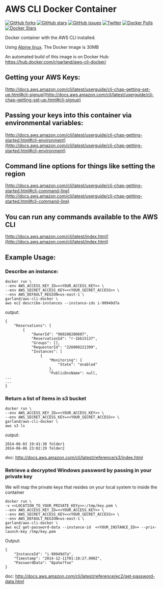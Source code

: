 # AWS CLI Docker Container
[![GitHub forks](https://img.shields.io/github/forks/sekka1/aws-cli-docker.svg)](https://github.com/sekka1/aws-cli-docker/network)
[![GitHub stars](https://img.shields.io/github/stars/sekka1/aws-cli-docker.svg)](https://github.com/sekka1/aws-cli-docker/stargazers)
[![GitHub issues](https://img.shields.io/github/issues/sekka1/aws-cli-docker.svg)](https://github.com/sekka1/aws-cli-docker/issues)
[![Twitter](https://img.shields.io/twitter/url/https/github.com/sekka1/aws-cli-docker.svg?style=social)](https://twitter.com/intent/tweet?text=AWS%20CLI%20in%20a%20%40Docker%20container%20%40AWSCLI:&url=https://github.com/sekka1/aws-cli-docker)
[![Docker Pulls](https://img.shields.io/docker/pulls/garland/aws-cli-docker.svg)](https://hub.docker.com/r/garland/aws-cli-docker/)
[![Docker Stars](https://img.shields.io/docker/stars/garland/aws-cli-docker.svg)](https://hub.docker.com/r/garland/aws-cli-docker/)

Docker container with the AWS CLI installed.

Using [Alpine linux](https://hub.docker.com/_/alpine/).  The Docker image is 30MB

An automated build of this image is on Docker Hub: https://hub.docker.com/r/garland/aws-cli-docker/

## Getting your AWS Keys:

[http://docs.aws.amazon.com/cli/latest/userguide/cli-chap-getting-set-up.html#cli-signup](http://docs.aws.amazon.com/cli/latest/userguide/cli-chap-getting-set-up.html#cli-signup)

## Passing your keys into this container via environmental variables:

[http://docs.aws.amazon.com/cli/latest/userguide/cli-chap-getting-started.html#cli-environment](http://docs.aws.amazon.com/cli/latest/userguide/cli-chap-getting-started.html#cli-environment)

## Command line options for things like setting the region

[http://docs.aws.amazon.com/cli/latest/userguide/cli-chap-getting-started.html#cli-command-line](http://docs.aws.amazon.com/cli/latest/userguide/cli-chap-getting-started.html#cli-command-line)

## You can run any commands available to the AWS CLI

[http://docs.aws.amazon.com/cli/latest/index.html](http://docs.aws.amazon.com/cli/latest/index.html)

## Example Usage:

### Describe an instance:

    docker run \
    --env AWS_ACCESS_KEY_ID=<<YOUR_ACCESS_KEY>> \
    --env AWS_SECRET_ACCESS_KEY=<<YOUR_SECRET_ACCESS>> \
    --env AWS_DEFAULT_REGION=us-east-1 \
    garland/aws-cli-docker \
    aws ec2 describe-instances --instance-ids i-90949d7a

output:

    {
        "Reservations": [
            {
                "OwnerId": "960288280607",
                "ReservationId": "r-1bb15137",
                "Groups": [],
                "RequesterId": "226008221399",
                "Instances": [
                    {
                        "Monitoring": {
                            "State": "enabled"
                        },
                        "PublicDnsName": null,
    ...
    ...
    }

### Return a list of items in s3 bucket

    docker run \
    --env AWS_ACCESS_KEY_ID=<<YOUR_ACCESS_KEY>> \
    --env AWS_SECRET_ACCESS_KEY=<<YOUR_SECRET_ACCESS>> \
    garland/aws-cli-docker \
    aws s3 ls

output:

    2014-06-03 19:41:30 folder1
    2014-06-06 23:02:29 folder2

doc: http://docs.aws.amazon.com/cli/latest/reference/s3/index.html

### Retrieve a decrypted Windows password by passing in your private key
We will map the private keys that resides on your local system to inside the container

    docker run \
    -v <<LOCATION_TO_YOUR_PRIVATE_KEYy>>:/tmp/key.pem \
    --env AWS_ACCESS_KEY_ID=<<YOUR_ACCESS_KEY>> \
    --env AWS_SECRET_ACCESS_KEY=<<YOUR_SECRET_ACCESS>> \
    --env AWS_DEFAULT_REGION=us-east-1 \
    garland/aws-cli-docker \
    aws ec2 get-password-data --instance-id  <<YOUR_INSTANCE_ID>> --priv-launch-key /tmp/key.pem

Output:

    {
        "InstanceId": "i-90949d7a",
        "Timestamp": "2014-12-11T01:18:27.000Z",
        "PasswordData": "8pa%o?foo"
    }

doc: http://docs.aws.amazon.com/cli/latest/reference/ec2/get-password-data.html
